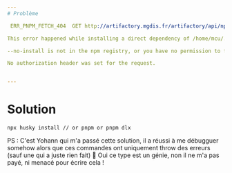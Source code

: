 ```yaml
--- 
# Problème

 ERR_PNPM_FETCH_404  GET http://artifactory.mgdis.fr/artifactory/api/npm/npm-repo/--no-install: Not Found - 404

This error happened while installing a direct dependency of /home/mcu/.cache/pnpm/dlx/qvtnvebcvpe7zvekblj2hhbcxy/19224a2ede9-7b08

--no-install is not in the npm registry, or you have no permission to fetch it.

No authorization header was set for the request.


---
```


# Solution

```
npx husky install // or pnpm or pnpm dlx
```


PS : C'est Yohann qui m'a passé cette solution, il a réussi à me débugguer somehow alors que ces commandes ont uniquement throw des erreurs (sauf une qui a juste rien fait) 🤡
Oui ce type est un génie, non il ne m'a pas payé, ni menacé pour écrire cela !